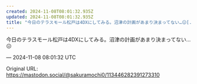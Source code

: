 ```yaml
---
created: 2024-11-08T08:01:32.935Z
updated: 2024-11-08T08:01:32.935Z
title: "今日のテラスモール松戸は4DXにしてみる。沼津の計画があまり決まってない…😖[...]"
---
```


<p>今日のテラスモール松戸は4DXにしてみる。沼津の計画があまり決まってない…😖</p>

&mdash; 2024-11-08 08:01:32 UTC

Original URL: https://mastodon.social/@sakuramochi0/113446282391273310
